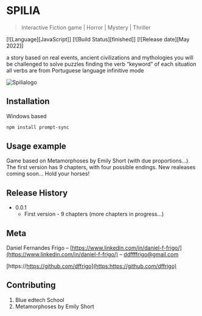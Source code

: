 # SPILIA
> Interactive Fiction game  | Horror | Mystery | Thriller

[![Language][JavaScript]]
[![Build Status][finished]]
[![Release date][May 2022]]

a story based on real events, ancient civilizations and mythologies
you will be challenged to solve puzzles finding the verb “keyword” of each situation
all verbs are from Portuguese language infinitive mode

![Spilialogo](https://imgur.com/a/xjq57Hg)

## Installation

Windows based

```sh
npm install prompt-sync
```

## Usage example

Game based on Metamorphoses by Emily Short (with due proportions...).
The first version has 9 chapters, with four possible endings.
New realeases coming soon... Hold your horses!

## Release History

* 0.0.1
    * First version - 9 chapters (more chapters in progress...)

## Meta

Daniel Fernandes Frigo – [https://www.linkedin.com/in/daniel-f-frigo/](https://www.linkedin.com/in/daniel-f-frigo/) – ddffffrigo@gmail.com

[https://https://github.com/dffrigo](https:https://github.com/dffrigo)

## Contributing

1. Blue edtech School
2. Metamorphoses by Emily Short

<!-- Markdown link & img dfn's -->
